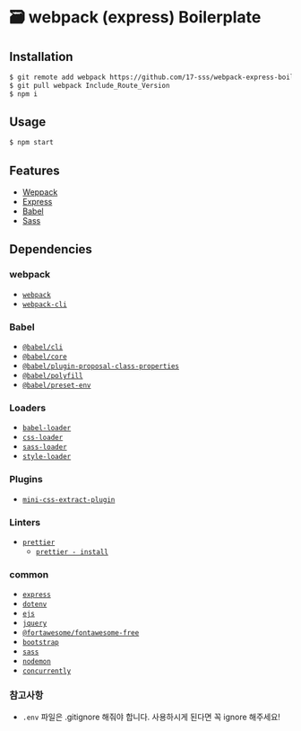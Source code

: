 # 🗃️ webpack (express) Boilerplate 

## Installation
```sh
$ git remote add webpack https://github.com/17-sss/webpack-express-boilerplate.git
$ git pull webpack Include_Route_Version
$ npm i
```

## Usage
```sh
$ npm start
```

## Features
- [Weppack](https://webpack.js.org/)
- [Express](https://expressjs.com/)
- [Babel](https://babeljs.io/)
- [Sass](https://sass-lang.com/)

## Dependencies
### webpack
- [`webpack`](https://github.com/webpack/webpack)
- [`webpack-cli`](https://github.com/webpack/webpack-cli)

### Babel
- [`@babel/cli`](https://babeljs.io/docs/en/babel-cli)
- [`@babel/core`](https://www.npmjs.com/package/@babel/core)
- [`@babel/plugin-proposal-class-properties`](https://babeljs.io/docs/en/babel-plugin-proposal-class-properties)
- [`@babel/polyfill`](https://babeljs.io/docs/en/babel-polyfill)
- [`@babel/preset-env`](https://babeljs.io/docs/en/babel-preset-env)

### Loaders
- [`babel-loader`](https://webpack.js.org/loaders/babel-loader/)
- [`css-loader`](https://webpack.js.org/loaders/css-loader/)
- [`sass-loader`](https://webpack.js.org/loaders/sass-loader/)
- [`style-loader`](https://webpack.js.org/loaders/style-loader/)

### Plugins
- [`mini-css-extract-plugin`](https://github.com/webpack-contrib/mini-css-extract-plugin)

### Linters
- [`prettier`](https://github.com/prettier/prettier)
    - [`prettier - install`](https://prettier.io/docs/en/install.html)

### common
- [`express`](https://github.com/expressjs/express)
- [`dotenv`](https://github.com/motdotla/dotenv)
- [`ejs`](https://github.com/mde/ejs)
- [`jquery`](https://github.com/jquery/jquery)
- [`@fortawesome/fontawesome-free`](https://github.com/FortAwesome/Font-Awesome)
- [`bootstrap`](https://github.com/twbs/bootstrap)
- [`sass`](https://github.com/sass/dart-sass)
- [`nodemon`](https://github.com/remy/nodemon)
- [`concurrently`](https://github.com/kimmobrunfeldt/concurrently)

### 참고사항
- `.env` 파일은 .gitignore 해줘야 합니다. 사용하시게 된다면 꼭 ignore 해주세요!

